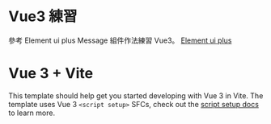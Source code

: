 # Vue3 練習
參考 Element ui plus Message 組件作法練習 Vue3。
[Element ui plus](https://github.com/element-plus/element-plus)

# Vue 3 + Vite

This template should help get you started developing with Vue 3 in Vite. The template uses Vue 3 `<script setup>` SFCs, check out the [script setup docs](https://v3.vuejs.org/api/sfc-script-setup.html#sfc-script-setup) to learn more.

